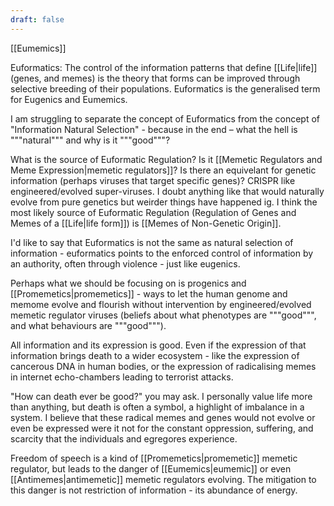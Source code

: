 ```yaml
---
draft: false
---
```

[[Eumemics]]

Euformatics: The control of the information patterns that define [[Life|life]] (genes, and memes) is the theory that forms can be improved through selective breeding of their populations. Euformatics is the generalised term for Eugenics and Eumemics.

I am struggling to separate the concept of Euformatics from the concept of "Information Natural Selection" - because in the end – what the hell is """natural""" and why is it """good"""?

What is the source of Euformatic Regulation? Is it [[Memetic Regulators and Meme Expression|memetic regulators]]? Is there an equivelant for genetic information (perhaps viruses that target specific genes)? CRISPR like engineered/evolved super-viruses. I doubt anything like that would naturally evolve from pure genetics but weirder things have happened ig. I think the most likely source of Euformatic Regulation (Regulation of Genes and Memes of a [[Life|life form]]) is [[Memes of Non-Genetic Origin]].

I'd like to say that Euformatics is not the same as natural selection of information - euformatics points to the enforced control of information by an authority, often through violence - just like eugenics. 

Perhaps what we should be focusing on is progenics and [[Promemetics|promemetics]] - ways to let the human genome and memome evolve and flourish without intervention by engineered/evolved memetic regulator viruses (beliefs about what phenotypes are """good""", and what behaviours are """good""").

All information and its expression is good. Even if the expression of that information brings death to a wider ecosystem - like the expression of cancerous DNA in human bodies, or the expression of radicalising memes in internet echo-chambers leading to terrorist attacks. 

"How can death ever be good?" you may ask. I personally value life more than anything, but death is often a symbol, a highlight of imbalance in a system. I believe that these radical memes and genes would not evolve or even be expressed were it not for the constant oppression, suffering, and scarcity that the individuals and egregores experience.

Freedom of speech is a kind of [[Promemetics|promemetic]] memetic regulator, but leads to the danger of [[Eumemics|eumemic]] or even [[Antimemes|antimemetic]] memetic regulators evolving. The mitigation to this danger is not restriction of information - its abundance of energy.